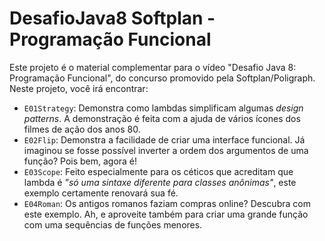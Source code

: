 # DesafioJava8 Softplan - Programação Funcional

Este projeto é o material complementar para o vídeo "Desafio Java 8: Programação Funcional", do concurso promovido pela Softplan/Poligraph. Neste projeto, você irá encontrar:

- `E01Strategy`: Demonstra como lambdas simplificam algumas *design patterns*. A demonstração é feita com a ajuda de vários ícones dos filmes de ação dos anos 80.
- `E02Flip`: Demonstra a facilidade de criar uma interface funcional. Já imaginou se fosse possível inverter a ordem dos argumentos de uma função? Pois bem, agora é!
- `E03Scope`: Feito especialmente para os céticos que acreditam que lambda é *"só uma sintaxe diferente para classes anônimas"*, este exemplo certamente renovará sua fé.
- `E04Roman`: Os antigos romanos faziam compras online? Descubra com este exemplo. Ah, e aproveite também para criar uma grande função com uma sequências de funções menores.